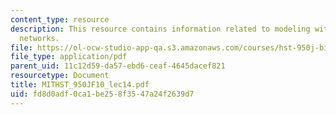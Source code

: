 ```yaml
---
content_type: resource
description: This resource contains information related to modeling with Bayesian
  networks.
file: https://ol-ocw-studio-app-qa.s3.amazonaws.com/courses/hst-950j-biomedical-computing-fall-2010/fd8d0adf0ca1be258f3547a24f2639d7_MITHST_950JF10_lec14.pdf
file_type: application/pdf
parent_uid: 11c12d59-da57-ebd6-ceaf-4645dacef821
resourcetype: Document
title: MITHST_950JF10_lec14.pdf
uid: fd8d0adf-0ca1-be25-8f35-47a24f2639d7
---
```

